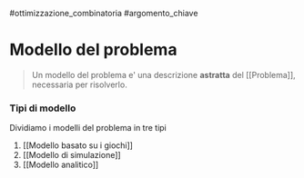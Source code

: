 #ottimizzazione_combinatoria #argomento_chiave 
# Modello del problema
> Un modello del problema e' una descrizione **astratta** del [[Problema]], necessaria per risolverlo.

### Tipi di modello
Dividiamo i modelli del problema in tre tipi
1. [[Modello basato su i giochi]]
2. [[Modello di simulazione]]
3. [[Modello analitico]]


